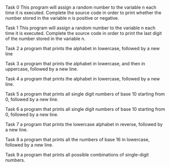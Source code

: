 Task 0
This program will assign a random number to the variable n each time it is executed. Complete the source code in order to print whether the number stored in the variable n is positive or negative.

Task 1
This program will assign a random number to the variable n each time it is executed. Complete the source code in order to print the last digit of the number stored in the variable n.

Task 2
a program that prints the alphabet in lowercase, followed by a new line

Task 3
a program that prints the alphabet in lowercase, and then in uppercase, followed by a new line.

Task 4
a program that prints the alphabet in lowercase, followed by a new line.

Task 5
a program that prints all single digit numbers of base 10 starting from 0, followed by a new line.

Task 6
a program that prints all single digit numbers of base 10 starting from 0, followed by a new line.

Task 7
a program that prints the lowercase alphabet in reverse, followed by a new line.

Task 8
 a program that prints all the numbers of base 16 in lowercase, followed by a new line.

Task 9
a program that prints all possible combinations of single-digit numbers.
